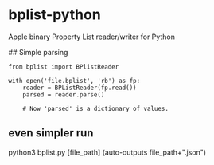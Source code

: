 # bplist-python
Apple binary Property List reader/writer for Python

## Simple parsing

    from bplist import BPlistReader
    
    with open('file.bplist', 'rb') as fp:
        reader = BPListReader(fp.read())
        parsed = reader.parse()
        
        # Now 'parsed' is a dictionary of values.
        
       
## even simpler run
python3 bplist.py [file_path]
(auto-outputs file_path+".json")
